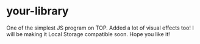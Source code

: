 # your-library
One of the simplest JS program on TOP.
Added a lot of visual effects too! I will be making it Local Storage compatible soon.
Hope you like it!
